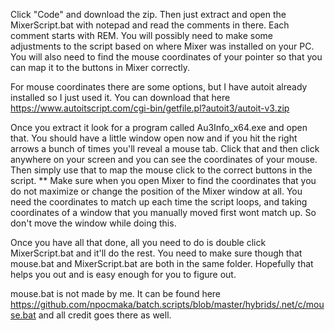 Click "Code" and download the zip. Then just extract and open the MixerScript.bat with notepad and read the comments in there. Each comment starts with REM. You will possibly need to make some adjustments to the script based on where Mixer was installed on your PC. You will also need to find the mouse coordinates of your pointer so that you can map it to the buttons in Mixer correctly.

For mouse coordinates there are some options, but I have autoit already installed so I just used it. You can download that here https://www.autoitscript.com/cgi-bin/getfile.pl?autoit3/autoit-v3.zip

Once you extract it look for a program called Au3Info_x64.exe and open that. You should have a little window open now and if you hit the right arrows a bunch of times you'll reveal a mouse tab. Click that and then click anywhere on your screen and you can see the coordinates of your mouse. Then simply use that to map the mouse click to the correct buttons in the script.
** Make sure when you open Mixer to find the coordinates that you do not maximize or change the position of the Mixer window at all. You need the coordinates to match up each time the script loops, and taking coordinates of a window that you manually moved first wont match up. So don't move the window while doing this.

Once you have all that done, all you need to do is double click MixerScript.bat and it'll do the rest. You need to make sure though that mouse.bat and MixerScript.bat are both in the same folder. Hopefully that helps you out and is easy enough for you to figure out.

mouse.bat is not made by me. It can be found here https://github.com/npocmaka/batch.scripts/blob/master/hybrids/.net/c/mouse.bat and all credit goes there as well.
